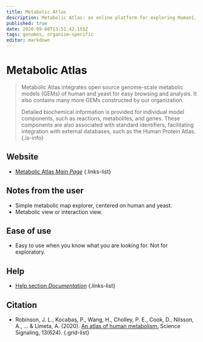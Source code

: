 ```yaml
---
title: Metabolic Atlas
description: Metabolic Atlas: an online platform for exploring Human1.
published: true
date: 2020-09-08T13:51:42.155Z
tags: genomes, organism-specific
editor: markdown
---
```


# Metabolic Atlas

> Metabolic Atlas integrates open source genome-scale metabolic models (GEMs) of human and yeast for easy browsing and analysis. It also contains many more GEMs constructed by our organization.
>
> Detailed biochemical information is provided for individual model components, such as reactions, metabolites, and genes. These components are also associated with standard identifiers, facilitating integration with external databases, such as the Human Protein Atlas.
{.is-info}

 

## Website 

- [Metabolic Atlas *Main Page*](https://www.metabolicatlas.org/)
 {.links-list}
 
## Notes from the user
 
 - Simple metabolic map explorer, centered on human and yeast.
 - Metabolic view or interaction view.

 
## Ease of use

- Easy to use when you know what you are looking for. Not for exploratory.


## Help

- [Help section *Documentation*](https://www.metabolicatlas.org/documentation)
{.links-list}


## Citation

- Robinson, J. L., Kocabaş, P., Wang, H., Cholley, P. E., Cook, D., Nilsson, A., ... & Limeta, A. (2020). [An atlas of human metabolism.](https://stke.sciencemag.org/content/13/624/eaaz1482) Science Signaling, 13(624).
{.grid-list}